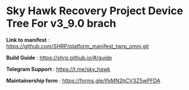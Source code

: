 # Sky Hawk Recovery Project Device Tree For v3_9.0 brach


<b>Link to manifest</b> :  https://github.com/SHRP/platform_manifest_twrp_omni.git

<b>Build Guide</b> :  https://shrp.github.io/#/guide

<b>Telegram Support</b> :  https://t.me/sky_hawk

<b>Maintainership form</b> : https://forms.gle/ifsMN2hCV3Z5wPFDA

